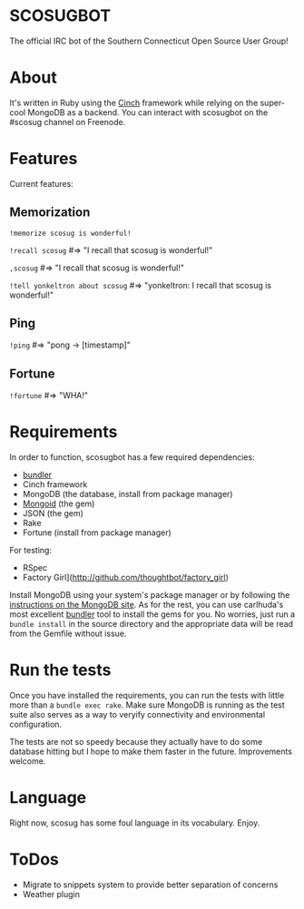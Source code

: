 # SCOSUGBOT

The official IRC bot of the Southern Connecticut Open Source User
Group! 

# About 

It's written in Ruby using the [Cinch](http://github.com/injekt/cinch)
framework while relying on the super-cool MongoDB as a backend. You
can interact with scosugbot on the #scosug channel on Freenode.

# Features

Current features:

## Memorization

`!memorize scosug is wonderful!`

`!recall scosug` #=> "I recall that scosug is wonderful!"

`,scosug` #=> "I recall that scosug is wonderful!"

`!tell yonkeltron about scosug` #=> "yonkeltron: I recall that scosug is wonderful!"

## Ping
`!ping` #=> "pong -> [timestamp]"

## Fortune
`!fortune` #=> "WHA!"

# Requirements

In order to function, scosugbot has a few required
dependencies:

* [bundler](http://github.com/carlhuda/bundler)
* Cinch framework
* MongoDB (the database, install from package manager)
* [Mongoid](http://mongoid.org/) (the gem)
* JSON (the gem)
* Rake
* Fortune (install from package manager)

For testing:

* RSpec
* Factory Girl](http://github.com/thoughtbot/factory_girl)

Install MongoDB using your system's package manager or by following
the [instructions on the MongoDB
site](http://www.mongodb.org/display/DOCS/Quickstart). As for the
rest, you can use carlhuda's most excellent
[bundler](http://github.com/carlhuda/bundler) tool to install the gems
for you. No worries, just run a `bundle install` in the source
directory and the appropriate data will be read from the Gemfile
without issue.

# Run the tests

Once you have installed the requirements, you can run the tests with
little more than a `bundle exec rake`. Make sure MongoDB is running as
the test suite also serves as a way to veryify connectivity and
environmental configuration.

The tests are not so speedy because they actually have to do some
database hitting but I hope to make them faster in the
future. Improvements welcome.

# Language
Right now, scosug has some foul language in its vocabulary. Enjoy.

# ToDos
* Migrate to snippets system to provide better separation of concerns
* Weather plugin